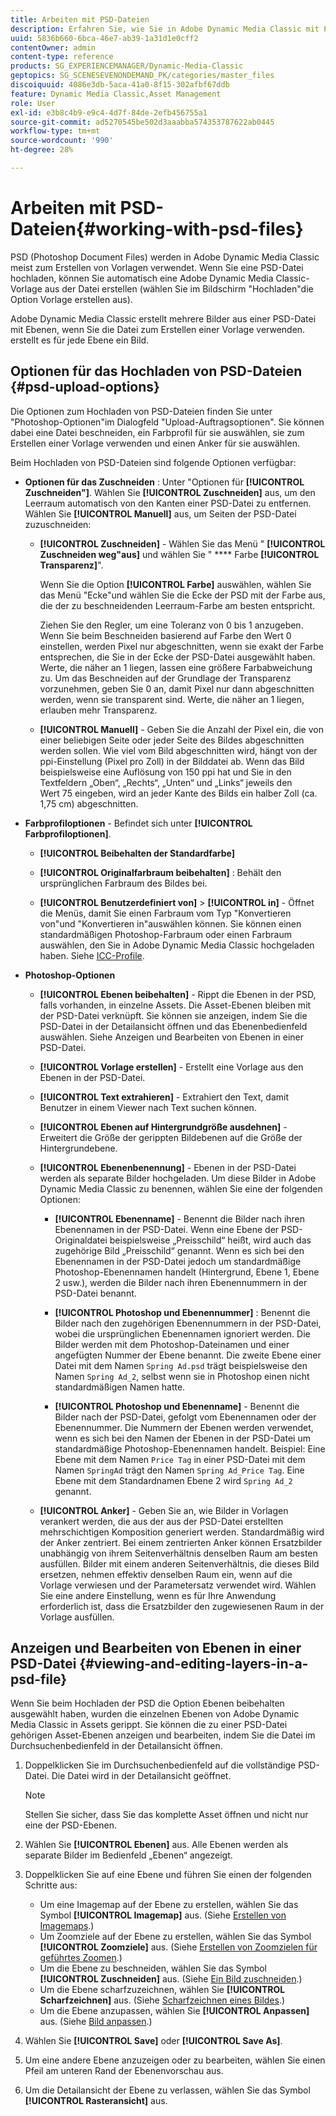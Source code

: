```yaml
---
title: Arbeiten mit PSD-Dateien
description: Erfahren Sie, wie Sie in Adobe Dynamic Media Classic mit PSD-Dateien arbeiten.
uuid: 5836b660-6bca-46e7-ab39-1a31d1e0cff2
contentOwner: admin
content-type: reference
products: SG_EXPERIENCEMANAGER/Dynamic-Media-Classic
geptopics: SG_SCENESEVENONDEMAND_PK/categories/master_files
discoiquuid: 4086e3db-5aca-41a0-8f15-302afbf67ddb
feature: Dynamic Media Classic,Asset Management
role: User
exl-id: e3b8c4b9-e9c4-4d7f-84de-2efb456755a1
source-git-commit: ad5270545be502d3aaabba574353787622ab0445
workflow-type: tm+mt
source-wordcount: '990'
ht-degree: 28%

---
```


# Arbeiten mit PSD-Dateien{#working-with-psd-files}

<!--   USED TO BE AN OPTION UNDER COLOR PROFILE OPTIONS * **Convert To sRGB (default)** - Converts to sRGB (Standard Red Green Blue). sRGB is the recommended color space for displaying images on web pages. -->

PSD (Photoshop Document Files) werden in Adobe Dynamic Media Classic meist zum Erstellen von Vorlagen verwendet. Wenn Sie eine PSD-Datei hochladen, können Sie automatisch eine Adobe Dynamic Media Classic-Vorlage aus der Datei erstellen (wählen Sie im Bildschirm &quot;Hochladen&quot;die Option Vorlage erstellen aus).

Adobe Dynamic Media Classic erstellt mehrere Bilder aus einer PSD-Datei mit Ebenen, wenn Sie die Datei zum Erstellen einer Vorlage verwenden. erstellt es für jede Ebene ein Bild.

## Optionen für das Hochladen von PSD-Dateien {#psd-upload-options}

Die Optionen zum Hochladen von PSD-Dateien finden Sie unter &quot;Photoshop-Optionen&quot;im Dialogfeld &quot;Upload-Auftragsoptionen&quot;. Sie können dabei eine Datei beschneiden, ein Farbprofil für sie auswählen, sie zum Erstellen einer Vorlage verwenden und einen Anker für sie auswählen.

Beim Hochladen von PSD-Dateien sind folgende Optionen verfügbar:

* **Optionen für das Zuschneiden** : Unter &quot;Optionen für  **[!UICONTROL Zuschneiden&quot;]**. Wählen Sie **[!UICONTROL Zuschneiden]** aus, um den Leerraum automatisch von den Kanten einer PSD-Datei zu entfernen. Wählen Sie **[!UICONTROL Manuell]** aus, um Seiten der PSD-Datei zuzuschneiden:

   * **[!UICONTROL Zuschneiden]**  - Wählen Sie das Menü &quot; **[!UICONTROL Zuschneiden weg&quot;aus]** und wählen Sie &quot; **** Farbe  **[!UICONTROL Transparenz]**&quot;.

      Wenn Sie die Option **[!UICONTROL Farbe]** auswählen, wählen Sie das Menü &quot;Ecke&quot;und wählen Sie die Ecke der PSD mit der Farbe aus, die der zu beschneidenden Leerraum-Farbe am besten entspricht.

      Ziehen Sie den Regler, um eine Toleranz von 0 bis 1 anzugeben. Wenn Sie beim Beschneiden basierend auf Farbe den Wert 0 einstellen, werden Pixel nur abgeschnitten, wenn sie exakt der Farbe entsprechen, die Sie in der Ecke der PSD-Datei ausgewählt haben. Werte, die näher an 1 liegen, lassen eine größere Farbabweichung zu. Um das Beschneiden auf der Grundlage der Transparenz vorzunehmen, geben Sie 0 an, damit Pixel nur dann abgeschnitten werden, wenn sie transparent sind. Werte, die näher an 1 liegen, erlauben mehr Transparenz.

   * **[!UICONTROL Manuell]**  - Geben Sie die Anzahl der Pixel ein, die von einer beliebigen Seite oder jeder Seite des Bildes abgeschnitten werden sollen. Wie viel vom Bild abgeschnitten wird, hängt von der ppi-Einstellung (Pixel pro Zoll) in der Bilddatei ab. Wenn das Bild beispielsweise eine Auflösung von 150 ppi hat und Sie in den Textfeldern „Oben“, „Rechts“, „Unten“ und „Links“ jeweils den Wert 75 eingeben, wird an jeder Kante des Bilds ein halber Zoll (ca. 1,75 cm) abgeschnitten.

* **Farbprofiloptionen**  - Befindet sich unter  **[!UICONTROL Farbprofiloptionen]**.

   * **[!UICONTROL Beibehalten der Standardfarbe]**

   * **[!UICONTROL Originalfarbraum beibehalten]** : Behält den ursprünglichen Farbraum des Bildes bei.

   * **[!UICONTROL Benutzerdefiniert von]**  >  **[!UICONTROL in]**  - Öffnet die Menüs, damit Sie einen Farbraum vom Typ &quot;Konvertieren von&quot;und &quot;Konvertieren in&quot;auswählen können. Sie können einen standardmäßigen Photoshop-Farbraum oder einen Farbraum auswählen, den Sie in Adobe Dynamic Media Classic hochgeladen haben. Siehe [ICC-Profile](/help/icc-profiles.md).

* **Photoshop-Optionen**

   * **[!UICONTROL Ebenen beibehalten]**  - Rippt die Ebenen in der PSD, falls vorhanden, in einzelne Assets. Die Asset-Ebenen bleiben mit der PSD-Datei verknüpft. Sie können sie anzeigen, indem Sie die PSD-Datei in der Detailansicht öffnen und das Ebenenbedienfeld auswählen. Siehe Anzeigen und Bearbeiten von Ebenen in einer PSD-Datei.

   * **[!UICONTROL Vorlage erstellen]**  - Erstellt eine Vorlage aus den Ebenen in der PSD-Datei.

   * **[!UICONTROL Text extrahieren]**  - Extrahiert den Text, damit Benutzer in einem Viewer nach Text suchen können.

   * **[!UICONTROL Ebenen auf Hintergrundgröße ausdehnen]**  - Erweitert die Größe der gerippten Bildebenen auf die Größe der Hintergrundebene.

   * **[!UICONTROL Ebenenbenennung]**  - Ebenen in der PSD-Datei werden als separate Bilder hochgeladen. Um diese Bilder in Adobe Dynamic Media Classic zu benennen, wählen Sie eine der folgenden Optionen:

      * **[!UICONTROL Ebenenname]**  - Benennt die Bilder nach ihren Ebenennamen in der PSD-Datei. Wenn eine Ebene der PSD-Originaldatei beispielsweise „Preisschild“ heißt, wird auch das zugehörige Bild „Preisschild“ genannt. Wenn es sich bei den Ebenennamen in der PSD-Datei jedoch um standardmäßige Photoshop-Ebenennamen handelt (Hintergrund, Ebene 1, Ebene 2 usw.), werden die Bilder nach ihren Ebenennummern in der PSD-Datei benannt. <!-- not their default layer names -->

      * **[!UICONTROL Photoshop und Ebenennummer]** : Benennt die Bilder nach den zugehörigen Ebenennummern in der PSD-Datei, wobei die ursprünglichen Ebenennamen ignoriert werden. Die Bilder werden mit dem Photoshop-Dateinamen und einer angefügten Nummer der Ebene benannt. Die zweite Ebene einer Datei mit dem Namen `Spring Ad.psd` trägt beispielsweise den Namen `Spring Ad_2`, selbst wenn sie in Photoshop einen nicht standardmäßigen Namen hatte.

      * **[!UICONTROL Photoshop und Ebenenname]**  - Benennt die Bilder nach der PSD-Datei, gefolgt vom Ebenennamen oder der Ebenennummer. Die Nummern der Ebenen werden verwendet, wenn es sich bei den Namen der Ebenen in der PSD-Datei um standardmäßige Photoshop-Ebenennamen handelt. Beispiel: Eine Ebene mit dem Namen `Price Tag` in einer PSD-Datei mit dem Namen `SpringAd` trägt den Namen `Spring Ad_Price Tag`. Eine Ebene mit dem Standardnamen Ebene 2 wird `Spring Ad_2` genannt.
   * **[!UICONTROL Anker]**  - Geben Sie an, wie Bilder in Vorlagen verankert werden, die aus der aus der PSD-Datei erstellten mehrschichtigen Komposition generiert werden. Standardmäßig wird der Anker zentriert. Bei einem zentrierten Anker können Ersatzbilder unabhängig von ihrem Seitenverhältnis denselben Raum am besten ausfüllen. Bilder mit einem anderen Seitenverhältnis, die dieses Bild ersetzen, nehmen effektiv denselben Raum ein, wenn auf die Vorlage verwiesen und der Parametersatz verwendet wird. Wählen Sie eine andere Einstellung, wenn es für Ihre Anwendung erforderlich ist, dass die Ersatzbilder den zugewiesenen Raum in der Vorlage ausfüllen.


## Anzeigen und Bearbeiten von Ebenen in einer PSD-Datei {#viewing-and-editing-layers-in-a-psd-file}

Wenn Sie beim Hochladen der PSD die Option Ebenen beibehalten ausgewählt haben, wurden die einzelnen Ebenen von Adobe Dynamic Media Classic in Assets gerippt. Sie können die zu einer PSD-Datei gehörigen Asset-Ebenen anzeigen und bearbeiten, indem Sie die Datei im Durchsuchenbedienfeld in der Detailansicht öffnen.

1. Doppelklicken Sie im Durchsuchenbedienfeld auf die vollständige PSD-Datei. Die Datei wird in der Detailansicht geöffnet.

   >[!NOTE]
   >
   >Stellen Sie sicher, dass Sie das komplette Asset öffnen und nicht nur eine der PSD-Ebenen.

1. Wählen Sie **[!UICONTROL Ebenen]** aus. Alle Ebenen werden als separate Bilder im Bedienfeld „Ebenen“ angezeigt.
1. Doppelklicken Sie auf eine Ebene und führen Sie einen der folgenden Schritte aus:

   * Um eine Imagemap auf der Ebene zu erstellen, wählen Sie das Symbol **[!UICONTROL Imagemap]** aus. (Siehe [Erstellen von Imagemaps](creating-image-maps.md#creating_image_maps).)
   * Um Zoomziele auf der Ebene zu erstellen, wählen Sie das Symbol **[!UICONTROL Zoomziele]** aus. (Siehe [Erstellen von Zoomzielen für geführtes Zoomen](creating-zoom-targets-guided-zoom.md#creating_zoom_targets_for_guided_zoom).)
   * Um die Ebene zu beschneiden, wählen Sie das Symbol **[!UICONTROL Zuschneiden]** aus. (Siehe [Ein Bild zuschneiden](cropping-image.md#cropping_an_image).)
   * Um die Ebene scharfzuzeichnen, wählen Sie **[!UICONTROL Scharfzeichnen]** aus. (Siehe [Scharfzeichnen eines Bildes](sharpening-image.md#sharpening_an_image).)
   * Um die Ebene anzupassen, wählen Sie **[!UICONTROL Anpassen]** aus. (Siehe [Bild anpassen](adjusting-image.md#adjusting_an_image).)

1. Wählen Sie **[!UICONTROL Save]** oder **[!UICONTROL Save As]**.
1. Um eine andere Ebene anzuzeigen oder zu bearbeiten, wählen Sie einen Pfeil am unteren Rand der Ebenenvorschau aus.
1. Um die Detailansicht der Ebene zu verlassen, wählen Sie das Symbol **[!UICONTROL Rasteransicht]** aus.
